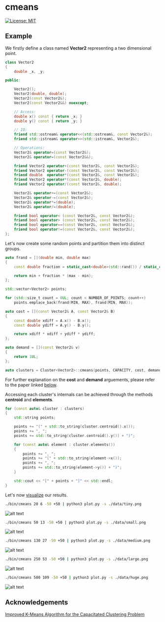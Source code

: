 # cmeans

[![License: MIT](https://img.shields.io/badge/License-MIT-yellow.svg)](https://opensource.org/licenses/MIT)

## Example

We firstly define a class named **Vector2** representing a two dimensional point.

```cpp
class Vector2
{
    double _x, _y;

public:

    Vector2();
    Vector2(double, double);
    Vector2(const Vector2&);
    Vector2(const Vector2&&) noexcept;

    // Access:
    double x() const { return _x; }
    double y() const { return _y; }

    // IO:
    friend std::ostream& operator<<(std::ostream&, const Vector2&);
    friend std::istream& operator>>(std::istream&, Vector2&);

    // Operations:
    Vector2& operator=(const Vector2&);
    Vector2& operator=(const Vector2&&);

    friend Vector2 operator+(const Vector2&, const Vector2&);
    friend Vector2 operator-(const Vector2&, const Vector2&);
    friend double  operator*(const Vector2&, const Vector2&);
    friend Vector2 operator*(const Vector2&, double);
    friend Vector2 operator/(const Vector2&, double);

    Vector2& operator+=(const Vector2&);
    Vector2& operator-=(const Vector2&);
    Vector2& operator*=(double);
    Vector2& operator/=(double);

    friend bool operator< (const Vector2&, const Vector2&);
    friend bool operator> (const Vector2&, const Vector2&);
    friend bool operator==(const Vector2&, const Vector2&);
    friend bool operator!=(const Vector2&, const Vector2&);
};
```

Let's now create some random points and partition them into distinct groups.

```cpp
auto frand = [](double min, double max)
{
    const double fraction = static_cast<double>(std::rand()) / static_cast<double>(RAND_MAX);

    return min + fraction * (max - min);
};

std::vector<Vector2> points;

for (std::size_t count = 0UL; count < NUMBER_OF_POINTS; count++)
    points.emplace_back(frand(MIN, MAX), frand(MIN, MAX));

auto cost = [](const Vector2& A, const Vector2& B)
{
    const double xdiff = A.x() - B.x();
    const double ydiff = A.y() - B.y();

    return xdiff * xdiff + ydiff * ydiff;
};

auto demand = [](const Vector2& v)
{
    return 1UL;
};

auto clusters = Cluster<Vector2>::cmeans(points, CAPACITY, cost, demand);
```

For further explanation on the **cost** and **demand** arguements, please refer to the paper linked [below](#Acknowledgements).

Accessing each cluster's internals can be achieved through the methods **centroid** and **elements**.

```cpp
for (const auto& cluster : clusters)
{
    std::string points;

    points += "(" + std::to_string(cluster.centroid().x());
    points += ", ";
    points += std::to_string(cluster.centroid().y()) + ")";

    for (const auto& element : cluster.elements())
    {
        points += ", ";
        points += "(" + std::to_string(element->x());
        points += ", ";
        points += std::to_string(element->y()) + ")";
    }

    std::cout << "[" + points + "]" << std::endl;
}
```

Let's now [visualize](plot.py) our results.

```bash
./bin/cmeans 20 6 -50 +50 | python3 plot.py -s ./data/tiny.png
```

![alt text](./data/tiny.png)

```bash
./bin/cmeans 50 13 -50 +50 | python3 plot.py -s ./data/small.png
```

![alt text](./data/small.png)

```bash
./bin/cmeans 130 27 -50 +50 | python3 plot.py -s ./data/medium.png
```

![alt text](./data/medium.png)

```bash
./bin/cmeans 250 53 -50 +50 | python3 plot.py -s ./data/large.png
```

![alt text](./data/large.png)

```bash
./bin/cmeans 500 109 -50 +50 | python3 plot.py -s ./data/huge.png
```

![alt text](./data/huge.png)

## Acknowledgements

[Improved K-Means Algorithm for the Capacitated Clustering Problem](http://citeseerx.ist.psu.edu/viewdoc/download?doi=10.1.1.414.2123&rep=rep1&type=pdf)

